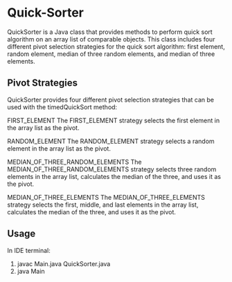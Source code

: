 # Quick-Sorter
QuickSorter is a Java class that provides methods to perform quick sort algorithm on an array list of comparable objects. This class includes four different pivot selection strategies for the quick sort algorithm: first element, random element, median of three random elements, and median of three elements.

## Pivot Strategies ##
QuickSorter provides four different pivot selection strategies that can be used with the timedQuickSort method:

FIRST_ELEMENT
The FIRST_ELEMENT strategy selects the first element in the array list as the pivot.

RANDOM_ELEMENT
The RANDOM_ELEMENT strategy selects a random element in the array list as the pivot.

MEDIAN_OF_THREE_RANDOM_ELEMENTS
The MEDIAN_OF_THREE_RANDOM_ELEMENTS strategy selects three random elements in the array list, calculates the median of the three, and uses it as the pivot.

MEDIAN_OF_THREE_ELEMENTS
The MEDIAN_OF_THREE_ELEMENTS strategy selects the first, middle, and last elements in the array list, calculates the median of the three, and uses it as the pivot.

## Usage ##

In IDE terminal:
1. javac Main.java QuickSorter.java
2. java Main  
